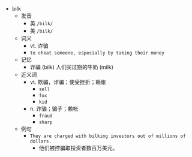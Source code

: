 - bilk
  - 发音
    - 英 `/bilk/`
    - 美 `/bilk/`
  - 词义
    - vt. 诈骗
    - `to cheat someone, especially by taking their money`
  - 记忆
    - 诈骗 (bilk) 人们买过期的牛奶 (milk)
  - 近义词
    - vt. 欺骗，诈骗；使受挫折；赖帐
      - `sell`
      - `fox`
      - `kid`
    - n. 诈骗；骗子；赖帐
      - `fraud`
      - `sharp`
  - 例句
    - `They are charged with bilking investors out of millions of dollars.`
      - 他们被控骗取投资者数百万美元。

